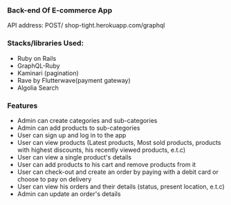 ### Back-end Of E-commerce App
API address: POST/ shop-tight.herokuapp.com/graphql

### Stacks/libraries Used:
- Ruby on Rails
- GraphQL-Ruby
- Kaminari (pagination)
- Rave by Flutterwave(payment gateway)
- Algolia Search

### Features
- Admin can create categories and sub-categories
- Admin can add products to sub-categories
- User can sign up and log in to the app
- User can view products (Latest products, Most sold products, products with highest discounts, his recently viewed products, e.t.c)
- User can view a single product's details
- User can add products to his cart and remove products from it
- User can check-out and create an order by paying with a debit card or choose to pay on delivery
- User can view his orders and their details (status, present location, e.t.c)
- Admin can update an order's details
